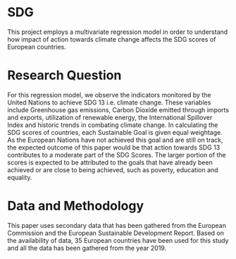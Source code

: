 # SDG
This project employs a multivariate regression model in order to understand how impact of action towards climate change affects the SDG scores of European countries.

# Research Question
For this regression model, we observe the indicators monitored by the United Nations to achieve SDG 13 i.e. climate change. These variables include Greenhouse gas emissions, Carbon Dioxide emitted through imports and exports, utilization of renewable energy, the International Spillover Index and
historic trends in combating climate change. In calculating the SDG scores of countries, each Sustainable Goal is given equal weightage. As the European Nations have not achieved this goal and are still on track, the expected outcome of this paper would be that action towards SDG 13 contributes to a moderate part of the SDG Scores. The larger portion of the scores is expected to be attributed to the goals that have already been achieved or are close to being achieved, such as poverty, education and equality.

# Data and Methodology
This paper uses secondary data that has been gathered from the European Commission and the European Sustainable Development Report. Based on the availability of data, 35 European countries have been used for this study and all the data has been gathered from the year 2019.
